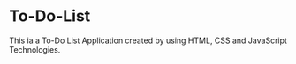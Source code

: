 # To-Do-List
This ia a To-Do List Application created by using HTML, CSS and JavaScript Technologies.
